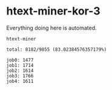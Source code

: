 # htext-miner-kor-3

Everything doing here is automated.

```
htext-miner

total: 8182/9855 (83.02384576357179%)

job0: 1477
job1: 1714
job2: 1614
job3: 1766
job4: 1611
```